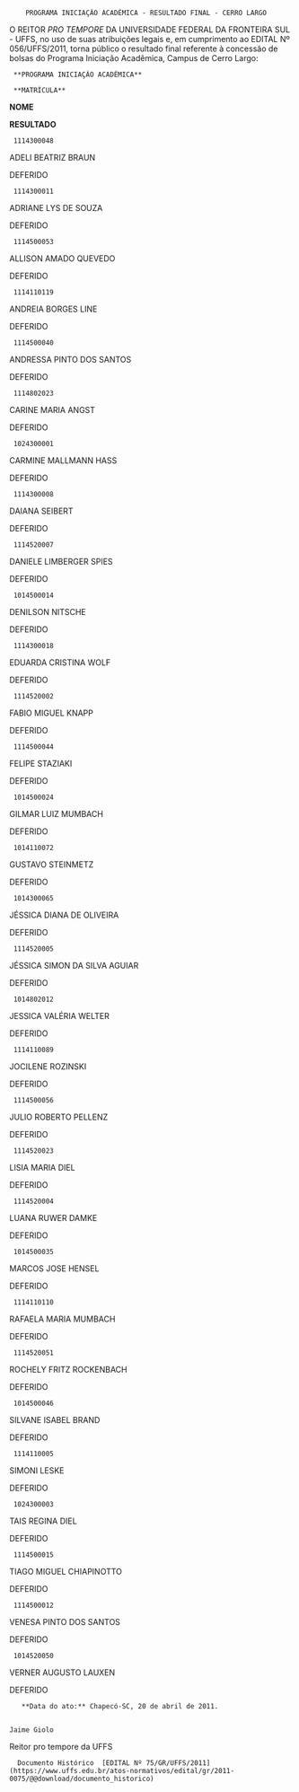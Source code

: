         PROGRAMA INICIAÇÃO ACADÊMICA - RESULTADO FINAL - CERRO LARGO  

O REITOR *PRO* *TEMPORE* DA UNIVERSIDADE FEDERAL DA FRONTEIRA SUL - UFFS, no uso de suas atribuições legais e, em cumprimento ao EDITAL Nº 056/UFFS/2011, torna público o resultado final referente à concessão de bolsas do Programa Iniciação Acadêmica, Campus de Cerro Largo:

     **PROGRAMA INICIAÇÃO ACADÊMICA**

     **MATRÍCULA**

   **NOME**

   **RESULTADO**

     1114300048

   ADELI BEATRIZ BRAUN

   DEFERIDO

     1114300011

   ADRIANE LYS DE SOUZA

   DEFERIDO

     1114500053

   ALLISON AMADO QUEVEDO

   DEFERIDO

     1114110119

   ANDREIA BORGES LINE

   DEFERIDO

     1114500040

   ANDRESSA PINTO DOS SANTOS 

   DEFERIDO

     1114802023

   CARINE MARIA ANGST

   DEFERIDO

     1024300001

   CARMINE MALLMANN HASS

   DEFERIDO

     1114300008

   DAIANA SEIBERT

   DEFERIDO

     1114520007

   DANIELE LIMBERGER SPIES

   DEFERIDO

     1014500014

   DENILSON NITSCHE

   DEFERIDO

     1114300018

   EDUARDA CRISTINA WOLF

   DEFERIDO

     1114520002

   FABIO MIGUEL KNAPP

   DEFERIDO

     1114500044

   FELIPE STAZIAKI

   DEFERIDO

     1014500024

   GILMAR LUIZ MUMBACH

   DEFERIDO

     1014110072

   GUSTAVO STEINMETZ

   DEFERIDO

     1014300065

   JÉSSICA DIANA DE OLIVEIRA 

   DEFERIDO

     1114520005

   JÉSSICA SIMON DA SILVA AGUIAR

   DEFERIDO

     1014802012

   JESSICA VALÉRIA WELTER

   DEFERIDO

     1114110089

   JOCILENE ROZINSKI

   DEFERIDO

     1114500056

   JULIO ROBERTO PELLENZ

   DEFERIDO

     1114520023

   LISIA MARIA DIEL

   DEFERIDO

     1114520004

   LUANA RUWER DAMKE

   DEFERIDO

     1014500035

   MARCOS JOSE HENSEL

   DEFERIDO

     1114110110

   RAFAELA MARIA MUMBACH

   DEFERIDO

     1114520051

   ROCHELY FRITZ ROCKENBACH

   DEFERIDO

     1014500046

   SILVANE ISABEL BRAND

   DEFERIDO

     1114110005

   SIMONI LESKE

   DEFERIDO

     1024300003

   TAIS REGINA DIEL

   DEFERIDO

     1114500015

   TIAGO MIGUEL CHIAPINOTTO

   DEFERIDO

     1114500012

   VENESA PINTO DOS SANTOS

   DEFERIDO

     1014520050

   VERNER AUGUSTO LAUXEN

   DEFERIDO

       **Data do ato:** Chapecó-SC, 20 de abril de 2011.   
 

    Jaime Giolo   
 Reitor pro tempore da UFFS 

      Documento Histórico  [EDITAL Nº 75/GR/UFFS/2011](https://www.uffs.edu.br/atos-normativos/edital/gr/2011-0075/@@download/documento_historico)     
      